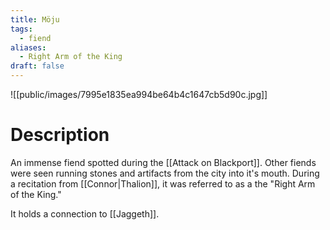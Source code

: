 ```yaml
---
title: Möju
tags:
  - fiend
aliases:
  - Right Arm of the King
draft: false
---
```

![[public/images/7995e1835ea994be64b4c1647cb5d90c.jpg]]
# Description
An immense fiend spotted during the [[Attack on Blackport]]. Other fiends were seen running stones and artifacts from the city into it's mouth. During a recitation from [[Connor|Thalion]], it was referred to as a the "Right Arm of the King."

It holds a connection to [[Jaggeth]].